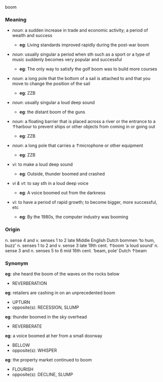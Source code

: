 boom
### Meaning
+ _noun_: a sudden increase in trade and economic activity; a period of wealth and success
	+ __eg__: Living standards improved rapidly during the post-war boom
+ _noun_: usually singular a period when sth such as a sport or a type of music suddenly becomes very popular and successful
	+ __eg__: The only way to satisfy the golf boom was to build more courses
+ _noun_: a long pole that the bottom of a sail is attached to and that you move to change the position of the sail
	+ __eg__: ZZB
+ _noun_: usually singular a loud deep sound
	+ __eg__: the distant boom of the guns
+ _noun_: a floating barrier that is placed across a river or the entrance to a ↑harbour to prevent ships or other objects from coming in or going out
	+ __eg__: ZZB
+ _noun_:  a long pole that carries a ↑microphone or other equipment
	+ __eg__: ZZB

+ _vi_: to make a loud deep sound
	+ __eg__: Outside, thunder boomed and crashed
+ _vi & vt_:  to say sth in a loud deep voice
	+ __eg__:  A voice boomed out from the darkness
+ _vi_: to have a period of rapid growth; to become bigger, more successful, etc
	+ __eg__: By the 1980s, the computer industry was booming
### Origin

n. sense 4 and v. senses 1 to 2 late Middle English Dutch bommen ‘to hum, buzz’
n. senses 1 to 2 and v. sense 3 late 19th cent. ↑boom ‘a loud sound’
n. sense 3 and n. senses 5 to 6 mid 16th cent. ‘beam, pole’ Dutch ↑beam

### Synonym

__eg__: she heard the boom of the waves on the rocks below

+ REVERBERATION


__eg__: retailers are cashing in on an unprecedented boom

+ UPTURN
+ opposite(s): RECESSION, SLUMP


__eg__: thunder boomed in the sky overhead

+ REVERBERATE


__eg__: a voice boomed at her from a small doorway

+ BELLOW
+ opposite(s): WHISPER


__eg__: the property market continued to boom

+ FLOURISH
+ opposite(s): DECLINE, SLUMP


